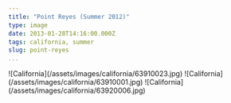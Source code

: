 ```yaml
---
title: "Point Reyes (Summer 2012)"
type: image
date: 2013-01-28T14:16:00.000Z
tags: california, summer
slug: point-reyes
...
```


<div>
![California](/assets/images/california/63910023.jpg)
![California](/assets/images/california/63910001.jpg)
![California](/assets/images/california/63920006.jpg)
</div>
